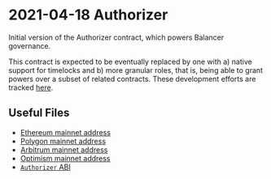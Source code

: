 # 2021-04-18 Authorizer

Initial version of the Authorizer contract, which powers Balancer governance.

This contract is expected to be eventually replaced by one with a) native support for timelocks and b) more granular roles, that is, being able to grant powers over a subset of related contracts. These development efforts are tracked [here](https://github.com/balancer-labs/balancer-v2-monorepo/milestone/4).

## Useful Files

- [Ethereum mainnet address](./output/mainnet.json)
- [Polygon mainnet address](./output/polygon.json)
- [Arbitrum mainnet address](./output/arbitrum.json)
- [Optimism mainnet address](./output/optimism.json)
- [`Authorizer` ABI](./abi/Authorizer.json)
